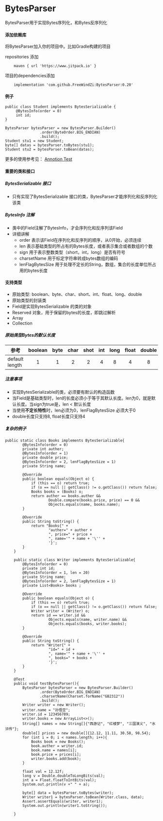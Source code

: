 # BytesParser

BytesParser用于实现Bytes序列化，和Bytes反序列化


#### 添加依赖库

将BytesParser加入你的项目中。比如Gradle构建的项目

repositories 添加
```
    maven { url 'https://www.jitpack.io' }
```

项目的dependencies添加
```
    implementation 'com.github.FreeWindZi:BytesParser:0.20'
```


#### 例子

```
public class Student implements BytesSerializable {
	 @BytesInfo(order = 0)
	 int id;
}
```

```
BytesParser bytesParser = new BytesParser.Builder()
                .order(ByteOrder.BIG_ENDIAN)
                .build();
Student stu1 = new Student;
byte[] datas = bytesParser.toBytes(stu1);
Student stu2 = bytesParser.toBean(datas);
```

更多的使用参考见： <a href="src/test/java/com/sht/bytesparser/annonation/" target="_blank">Annotion Test</a>

#### 重要的类和接口

##### BytesSerializable 接口

* 只有实现了BytesSerializable 接口的类，BytesParser才能序列化和反序列化该类
##### BytesInfo 注解
* 类中的Field注解了BytesInfo，才会序列化和反序列该Field
* 详细讲解
	- order 表示该Field在序列化和反序列的顺序，从0开始，必须连续
	- len 表示基础类型的所占有的Bytes长度，或者表示集合或者数组的个数
	- sign 用于表示整数类型（short，int，long）是否有符号
	- charsetName 用于标定字符串转成bytes数组的编码
	- lenFlagBytesSize 用于处理不定长的String，数组，集合的长度单位所占用的bytes长度
	
#### 支持类型

  + 原始类型: boolean、byte、char、short、int、float、long、double
  + 原始类型的封装类
  + Field是实现BytesSerializable 的类的对象
  + Reserved 对象，用于保留的bytes的长度，即跳过解析
  + Array
  + Collection

##### 原始类型Bytes的默认长度

|参考| boolean| byte| char| shot| int| long|float| double|
|-------|:---:|:---:|:---:|:---:|:---:|:---:|:---:|:---:|
| default length| 1| 1| 2 |2|4|8|4|8|

##### 注意事项


+ 实现BytesSerializable的类，必须要有默认的构造函数
+ 当Field是基础类型时，len的长度必须小于等于其默认长度。len为0，就是默认长度。当sign为true是，len < 默认长度
+ 当使用**不定长特性**时，len必须为0，lenFlagBytesSize 必须大于0
+ double长度只支持8, float长度只支持4

##### 复杂的例子

```
public static class Books implements BytesSerializable{
        @BytesInfo(order = 0)
        private int auther;
        @BytesInfo(order = 1)
        private double price;
        @BytesInfo(order = 2, lenFlagBytesSize = 1)
        private String name;

        @Override
        public boolean equals(Object o) {
            if (this == o) return true;
            if (o == null || getClass() != o.getClass()) return false;
            Books books = (Books) o;
            return auther == books.auther &&
                    Double.compare(books.price, price) == 0 &&
                    Objects.equals(name, books.name);
        }

        @Override
        public String toString() {
            return "Books{" +
                    "auther=" + auther +
                    ", price=" + price +
                    ", name='" + name + '\'' +
                    '}';
        }
    }

    public static class Writer implements BytesSerializable{
        @BytesInfo(order = 0)
        private int id;
        @BytesInfo(order = 1, len = 20)
        private String name;
        @BytesInfo(order = 2, lenFlagBytesSize = 1)
        private List<Books> books ;

        @Override
        public boolean equals(Object o) {
            if (this == o) return true;
            if (o == null || getClass() != o.getClass()) return false;
            Writer writer = (Writer) o;
            return id == writer.id &&
                    Objects.equals(name, writer.name) &&
                    Objects.equals(books, writer.books);
        }

        @Override
        public String toString() {
            return "Writer{" +
                    "id=" + id +
                    ", name='" + name + '\'' +
                    ", books=" + books +
                    '}';
        }
    }

    @Test
    public void testBytesParser(){
        BytesParser bytesParser = new BytesParser.Builder()
                .order(ByteOrder.BIG_ENDIAN)
                .charsetName(Charset.forName("GB2312"))
                .build();
        Writer writer = new Writer();
        writer.name = "孙悟空";
        writer.id = 123456789;
        writer.books = new ArrayList<>();
        String[] names = new String[]{"西游记", "红楼梦", "三国演义", "水浒传"};
        double[] prices = new double[]{12.12, 11.11, 30.58, 98.54};
        for (int i = 0; i < names.length; i++){
            Books book = new Books();
            book.auther = writer.id;
            book.name = names[i];
            book.price = prices[i];
            writer.books.add(book);
        }

        float val = 12.12f;
        long v = Double.doubleToLongBits(val);
        int a = Float.floatToIntBits(val);
        System.out.println(v +" " + a);

        byte[] data = bytesParser.toBytes(writer);
        Writer writer1 = bytesParser.toBean(Writer.class, data);
        Assert.assertEquals(writer, writer1);
        System.out.println(writer1.toString());
        
    }
```
